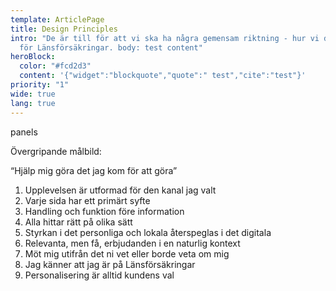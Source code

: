 ```yaml
---
template: ArticlePage
title: Design Principles
intro: "De är till för att vi ska ha några gemensam riktning - hur vi designar
  för Länsförsäkringar. body: test content"
heroBlock:
  color: "#fcd2d3"
  content: '{"widget":"blockquote","quote":" test","cite":"test"}'
priority: "1"
wide: true
lang: true
---
```

panels 
<div class="Collapse" content="gege" title="gege"></div>


Övergripande målbild:

 “Hjälp mig göra det jag kom för att göra”

1. Upplevelsen är utformad för den kanal jag valt
2. Varje sida har ett primärt syfte
3. Handling och funktion före information
4. Alla hittar rätt på olika sätt
5. Styrkan i det personliga och lokala återspeglas i det digitala
6. Relevanta, men få, erbjudanden i en naturlig kontext
7. Möt mig utifrån det ni vet eller borde veta om mig
8. Jag känner att jag är på Länsförsäkringar
9. Personalisering är alltid kundens val